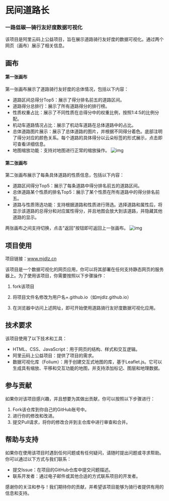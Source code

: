 # 民间道路长
### 一路低碳—骑行友好度数据可视化

该项目是阿里云码上公益项目，旨在展示道路骑行友好度的数据可视化。通过两个网页（画布）展示了相关信息。

## 画布

#### 第一张画布

第一张画布展示了道路骑行友好度的总体情况，包括以下内容：

- 道路区间总得分Top5：展示了得分排名前五的道路区间。
- 道路得分总排行：展示了所有道路得分的排行榜。
- 性质权重占比：展示了不同性质在总得分中的权重比例，按照1:4:5的比例分配。
- 机动车道路情况占比：展示了机动车道路在总体道路中的占比。
- 总体道路图片展示：展示了总体道路的图片，并根据不同得分着色。底部注明了得分对应的颜色关系。每个道路的具体得分以云朵标签的形式展示，点击即可查看详细信息。
- 地图缩放功能：支持对地图进行正常的缩放操作。
![img](https://img2023.cnblogs.com/blog/3018649/202301/3018649-20230112163717980-2139804803.jpg)

#### 第二张画布

第二张画布展示了每条具体道路的性质信息，包括以下内容：

- 道路区间得分Top5：展示了每条道路中得分排名前五的道路区间。
- 总体道路某个性质的排名Top5：展示了某个性质在所有道路中的得分排名前五。
- 道路与性质筛选功能：支持根据道路和性质进行筛选。选择道路和属性后，将显示该道路的总得分和对应属性得分，并且地图会放大到该道路，并隐藏其他道路的显示。

两张画布之间支持切换，点击"返回"按钮即可返回上一张画布。
![img](https://img2023.cnblogs.com/blog/3018649/202301/3018649-20230112163718481-172652676.jpg)

## 项目使用
项目链接：www.mjdlz.cn

该项目是一个数据可视化的网页应用，你可以将其部署在任何支持静态网页的服务器上。为了使用该项目，你需要按照以下步骤操作：

1. fork该项目

2. 将项目文件名修改为用户名+.github.io（如mjdlz.github.io）

3. 在浏览器中访问上述网址，即可开始使用道路骑行友好度数据可视化应用。

## 技术要求

该项目使用了以下技术和工具：

- HTML、CSS、JavaScript：用于网页的结构、样式和交互逻辑。
- 阿里云码上公益项目：提供了项目的需求。
- 数据可视化库（Folium）：用于创建交互式地图的库，基于Leaflet.js。它可以生成具有缩放、平移和交互功能的地图，并支持添加标记、图层和地理数据。

## 参与贡献

如果你对该项目感兴趣，并且想要为其做出贡献，你可以按照以下步骤进行：

1. Fork该仓库到你自己的GitHub账号中。
2. 进行你的修改和改进。
3. 提交Pull请求，将你的修改合并到主仓库中进行审查和合并。

## 帮助与支持

如果你在使用该项目时遇到任何问题或有任何疑问，请随时提出问题或寻求帮助。你可以通过以下方式与我们联系：

- 提交Issue：在项目的GitHub仓库中提交问题描述。
- 联系开发者：通过电子邮件或其他合适的方式联系项目的开发者。

感谢你的关注和参与！我们期待你的贡献，并希望该项目能够为骑行者提供有用的信息和支持。

